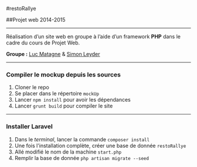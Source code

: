 #restoRallye

##Projet web 2014-2015

***

Réalisation d’un site web en groupe à l’aide d’un framework **PHP** dans le cadre du cours de Projet Web.

**Groupe :** [Luc Matagne](http://luc-matagne.be/Portfolio/) & [Simon Leyder](http://portfolio.simon-leyder.be/)

***

### Compiler le mockup depuis les sources

1. Cloner le repo
1. Se placer dans le répertoire `mockUp`
1. Lancer `npm install` pour avoir les dépendances
1. Lancer `grunt build` pour compiler le site

***

### Installer Laravel

1. Dans le *terminal*, lancer la commande `composer install`
2. Une fois l'installation complète, créer une base de donnée `restoRallye`
3. Allé modifié le nom de la machine `start.php`
4. Remplir la base de donnée `php artisan migrate --seed`	